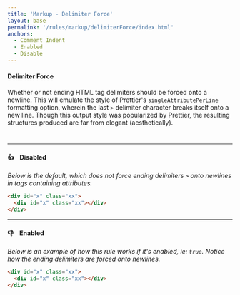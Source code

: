 ```yaml
---
title: 'Markup - Delimiter Force'
layout: base
permalink: '/rules/markup/delimiterForce/index.html'
anchors:
  - Comment Indent
  - Enabled
  - Disable
---
```


#### Delimiter Force

Whether or not ending HTML tag delimiters should be forced onto a newline. This will emulate the style of Prettier's `singleAttributePerLine` formatting option, wherein the last `>` delimiter character breaks itself onto a new line. Though this output style was popularized by Prettier, the resulting structures produced are far from elegant (aesthetically).

#

---

#### 👍 &nbsp;&nbsp; Disabled

_Below is the default, which does not force ending delimiters `>` onto newlines in tags containing attributes._

```html
<div id="x" class="xx">
  <div id="x" class="xx"></div>
</div>
```

---

#### 👎 &nbsp;&nbsp; Enabled

_Below is an example of how this rule works if it's enabled, ie: `true`. Notice how the ending delimiters are forced onto newlines._

```html
<div id="x" class="xx">
  <div id="x" class="xx"></div>
</div>
```
